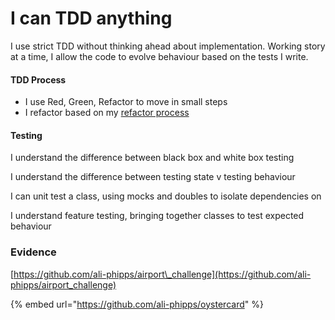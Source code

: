 # I can TDD anything

I use strict TDD without thinking ahead about implementation. Working story at a time, I allow the code to evolve behaviour based on the tests I write.

#### TDD Process

* I use Red, Green, Refactor to move in small steps
* I refactor based on my [refactor process](i-can-refactor-anything.md)

#### Testing

I understand the difference between black box and white box testing

I understand the difference between testing state v testing behaviour

I can unit test a class, using mocks and doubles to isolate dependencies on 

I understand feature testing, bringing together classes to test expected behaviour

### Evidence

[https://github.com/ali-phipps/airport\_challenge](https://github.com/ali-phipps/airport_challenge)

{% embed url="https://github.com/ali-phipps/oystercard" %}





